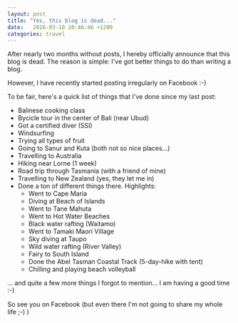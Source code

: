 ```yaml
---
layout: post
title: "Yes, this blog is dead..."
date:   2016-03-10 20:46:46 +1200
categories: travel
---
```


After nearly two months without posts, I hereby officially announce that this blog is dead. The reason is simple: I've got better things to do than writing a blog.

However, I have recently started posting irregularly on Facebook :-)

To be fair, here's a quick list of things that I've done since my last post:

* Balinese cooking class
* Bycicle tour in the center of Bali (near Ubud)
* Got a certified diver (SSI)
* Windsurfing
* Trying all types of fruit
* Going to Sanur and Kuta (both not so nice places...)
* Travelling to Australia
* Hiking near Lorne (1 week)
* Road trip through Tasmania (with a friend of mine)
* Travelling to New Zealand (yes, they let me in)
* Done a ton of different things there. Highlights:
  * Went to Cape Maria
  * Diving at Beach of Islands
  * Went to Tane Mahuta
  * Went to Hot Water Beaches
  * Black water rafting (Waitamo)
  * Went to Tamaki Maori Village
  * Sky diving at Taupo 
  * Wild water rafting (River Valley)
  * Fairy to South Island
  * Done the Abel Tasman Coastal Track (5-day-hike with tent)
  * Chilling and playing beach volleyball
 
... and quite a few more things I forgot to mention... I am having a good time :-)

So see you on Facebook (but even there I'm not going to share my whole life ;-) )